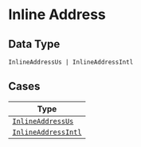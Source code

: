 
# Inline Address

## Data Type

`InlineAddressUs | InlineAddressIntl`

## Cases

| Type |
|  --- |
| [`InlineAddressUs`](../../../doc/models/inline-address-us.md) |
| [`InlineAddressIntl`](../../../doc/models/inline-address-intl.md) |

